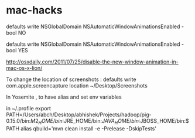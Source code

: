 # mac-hacks

defaults write NSGlobalDomain NSAutomaticWindowAnimationsEnabled -bool NO

defaults write NSGlobalDomain NSAutomaticWindowAnimationsEnabled -bool YES 

http://osxdaily.com/2011/07/25/disable-the-new-window-animation-in-mac-os-x-lion/

To change the location of screenshots :
 defaults write com.apple.screencapture location ~/Desktop/Screenshots
 
In Yosemite , to have alias and set env variables

in ~/.profile
 export PATH=/Users/abch/Desktop/abhishek/Projects/hadoop/pig-0.15.0/bin:$M2_HOME/bin:$JRE_HOME/bin:$JAVA_HOME/bin:$JBOSS_HOME/bin:$PATH
 alias qbuild='mvn clean install -e -Prelease -DskipTests'

  
